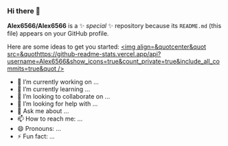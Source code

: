 ### Hi there 👋


**Alex6566/Alex6566** is a ✨ _special_ ✨ repository because its `README.md` (this file) appears on your GitHub profile.

Here are some ideas to get you started:
<a href=&quothttps://github.com/Alex6566&quot>
<img align=&quotcenter&quot src=&quothttps://github-readme-stats.vercel.app/api?username=Alex6566&show_icons=true&count_private=true&include_all_commits=true&quot /></a>
- 🔭 I’m currently working on ...
- 🌱 I’m currently learning ...
- 👯 I’m looking to collaborate on ...
- 🤔 I’m looking for help with ...
- 💬 Ask me about ...
- 📫 How to reach me: ...
- 😄 Pronouns: ...
- ⚡ Fun fact: ...

